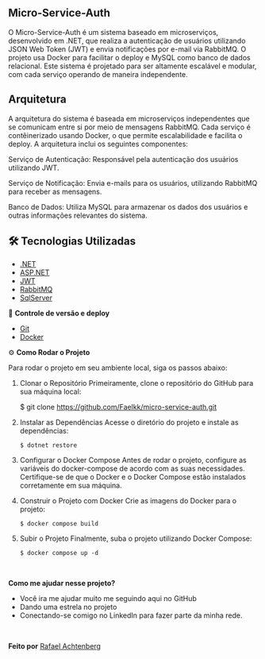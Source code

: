 ## Micro-Service-Auth

O Micro-Service-Auth é um sistema baseado em microserviços, desenvolvido em .NET, que realiza a autenticação de usuários utilizando JSON Web Token (JWT) e envia notificações por e-mail via RabbitMQ. O projeto usa Docker para facilitar o deploy e MySQL como banco de dados relacional. Este sistema é projetado para ser altamente escalável e modular, com cada serviço operando de maneira independente.

## Arquitetura

A arquitetura do sistema é baseada em microserviços independentes que se comunicam entre si por meio de mensagens RabbitMQ. Cada serviço é contêinerizado usando Docker, o que permite escalabilidade e facilita o deploy. A arquitetura inclui os seguintes componentes:

Serviço de Autenticação: Responsável pela autenticação dos usuários utilizando JWT.

Serviço de Notificação: Envia e-mails para os usuários, utilizando RabbitMQ para receber as mensagens.

Banco de Dados: Utiliza MySQL para armazenar os dados dos usuários e outras informações relevantes do sistema.

## 🛠️ Tecnologias Utilizadas

- [.NET](https://dotnet.microsoft.com/pt-br/)
- [ASP.NET](https://learn.microsoft.com/pt-br/aspnet/core/?view=aspnetcore-9.0&WT.mc_id=dotnet-35129-website)
- [JWT](https://jwt.io/)
- [RabbitMQ](https://www.rabbitmq.com/)
- [SqlServer](https://www.microsoft.com/pt-br/sql-server/sql-server-downloads)

🔋 **Controle de versão e deploy**

- [Git](https://git-scm.com)
- [Docker](https://www.docker.com/)

⚙️ **Como Rodar o Projeto**

Para rodar o projeto em seu ambiente local, siga os passos abaixo:

1.  Clonar o Repositório
    Primeiramente, clone o repositório do GitHub para sua máquina local:

    $ git clone https://github.com/Faelkk/micro-service-auth.git

2.  Instalar as Dependências
    Acesse o diretório do projeto e instale as dependências:

        $ dotnet restore

3.  Configurar o Docker Compose
    Antes de rodar o projeto, configure as variáveis do docker-compose de acordo com as suas necessidades. Certifique-se de que o Docker e o Docker Compose estão instalados corretamente em sua máquina.

4.  Construir o Projeto com Docker
    Crie as imagens do Docker para o projeto:

        $ docker compose build

5.  Subir o Projeto
    Finalmente, suba o projeto utilizando Docker Compose:

        $ docker compose up -d

<br>

**Como me ajudar nesse projeto?**

- Você ira me ajudar muito me seguindo aqui no GitHub
- Dando uma estrela no projeto
- Conectando-se comigo no LinkedIn para fazer parte da minha rede.

<br>

**Feito por**
[Rafael Achtenberg](linkedin.com/in/rafael-achtenberg-7a4b12284/)
